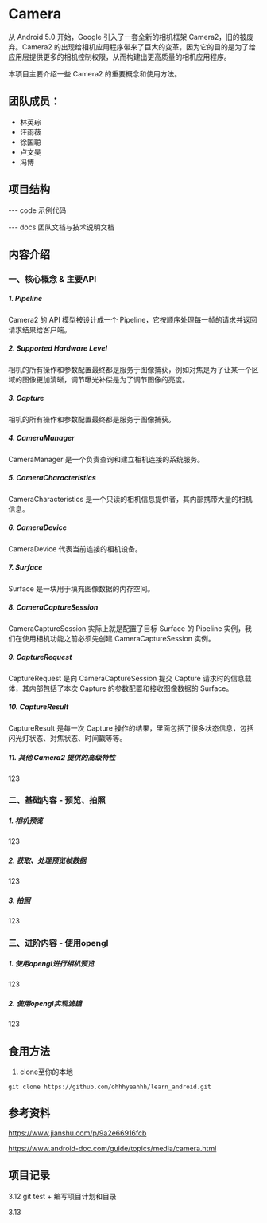 # Camera 

从 Android 5.0 开始，Google 引入了一套全新的相机框架 Camera2，旧的被废弃。Camera2 的出现给相机应用程序带来了巨大的变革，因为它的目的是为了给应用层提供更多的相机控制权限，从而构建出更高质量的相机应用程序。 

本项目主要介绍一些 Camera2 的重要概念和使用方法。

## 团队成员：

- 林英琮 
- 汪雨薇 
- 徐国聪 
- 卢文昊 
- 冯博

## 项目结构

--- code  示例代码

--- docs  团队文档与技术说明文档

## 内容介绍

### 一、核心概念 & 主要API

##### 1. Pipeline

Camera2 的 API 模型被设计成一个 Pipeline，它按顺序处理每一帧的请求并返回请求结果给客户端。 

##### 2. Supported Hardware Level

相机的所有操作和参数配置最终都是服务于图像捕获，例如对焦是为了让某一个区域的图像更加清晰，调节曝光补偿是为了调节图像的亮度。 

##### 3. Capture

相机的所有操作和参数配置最终都是服务于图像捕获。

##### 4. CameraManager

CameraManager 是一个负责查询和建立相机连接的系统服务。

##### 5. CameraCharacteristics

CameraCharacteristics 是一个只读的相机信息提供者，其内部携带大量的相机信息。

##### 6. CameraDevice

CameraDevice 代表当前连接的相机设备。

##### 7. Surface

Surface 是一块用于填充图像数据的内存空间。

##### 8. CameraCaptureSession

CameraCaptureSession 实际上就是配置了目标 Surface 的 Pipeline 实例，我们在使用相机功能之前必须先创建 CameraCaptureSession 实例。

##### 9. CaptureRequest

CaptureRequest 是向 CameraCaptureSession 提交 Capture 请求时的信息载体，其内部包括了本次 Capture 的参数配置和接收图像数据的 Surface。

##### 10. CaptureResult

CaptureResult 是每一次 Capture 操作的结果，里面包括了很多状态信息，包括闪光灯状态、对焦状态、时间戳等等。

##### 11. 其他 Camera2 提供的高级特性 

123

### 二、基础内容 - 预览、拍照

##### 1. 相机预览

123

##### 2. 获取、处理预览帧数据

123

##### 3. 拍照

123

### 三、进阶内容 - 使用opengl

##### 1. 使用opengl进行相机预览

123

##### 2. 使用opengl实现滤镜

123

## 食用方法

1. clone至你的本地

```git
git clone https://github.com/ohhhyeahhh/learn_android.git
```

## 参考资料

<https://www.jianshu.com/p/9a2e66916fcb> 

<https://www.android-doc.com/guide/topics/media/camera.html> 

## 项目记录

3.12 git test + 编写项目计划和目录

3.13